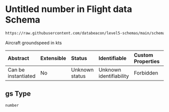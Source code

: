 # Untitled number in Flight data Schema

```txt
https://raw.githubusercontent.com/databeacon/level5-schemas/main/schemas/streaming/blender/flight.schema.json#/properties/gs
```

Aircraft groundspeed in kts

| Abstract            | Extensible | Status         | Identifiable            | Custom Properties | Additional Properties | Access Restrictions | Defined In                                                                                    |
| :------------------ | :--------- | :------------- | :---------------------- | :---------------- | :-------------------- | :------------------ | :-------------------------------------------------------------------------------------------- |
| Can be instantiated | No         | Unknown status | Unknown identifiability | Forbidden         | Allowed               | none                | [flight.schema.json\*](../../out/streaming/blender/flight.schema.json "open original schema") |

## gs Type

`number`
